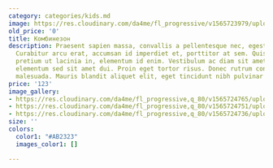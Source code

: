 ```yaml
---
category: categories/kids.md
image: https://res.cloudinary.com/da4me/fl_progressive/v1565723979/uploads/%D0%91%D0%B5%D0%B7-%D0%B8%D0%BC%D0%B5%D0%BD%D0%B8-5_xjes0u.jpg
old_price: '0'
title: Комбинезон
description: Praesent sapien massa, convallis a pellentesque nec, egestas non nisi.
  Curabitur arcu erat, accumsan id imperdiet et, porttitor at sem. Quisque velit nisi,
  pretium ut lacinia in, elementum id enim. Vestibulum ac diam sit amet quam vehicula
  elementum sed sit amet dui. Proin eget tortor risus. Donec rutrum congue leo eget
  malesuada. Mauris blandit aliquet elit, eget tincidunt nibh pulvinar a.
price: '123'
image_gallery:
- https://res.cloudinary.com/da4me/fl_progressive,q_80/v1565724765/uploads/IMG_3364_1_ykhypn.jpg
- https://res.cloudinary.com/da4me/fl_progressive,q_80/v1565724751/uploads/IMG_3346_nkogzk.jpg
- https://res.cloudinary.com/da4me/fl_progressive,q_80/v1565724736/uploads/IMG_3338_vkmo6j.jpg
size: ''
colors:
  color1: "#AB2323"
  images_color1: []

---
```

